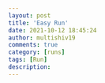 ```yaml
---
layout: post
title: 'Easy Run'
date: 2021-10-12 18:45:24
author: multishiv19
comments: true
category: [runs]
tags: [Run]
description: 
---
```


<div width='100%' class='strava-embed-placeholder' data-embed-type='activity' data-embed-id='6100638914'></div>
<script src='https://strava-embeds.com/embed.js'></script>
